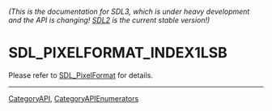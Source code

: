 ###### (This is the documentation for SDL3, which is under heavy development and the API is changing! [SDL2](https://wiki.libsdl.org/SDL2/) is the current stable version!)
# SDL_PIXELFORMAT_INDEX1LSB

Please refer to [SDL_PixelFormat](SDL_PixelFormat) for details.

----
[CategoryAPI](CategoryAPI), [CategoryAPIEnumerators](CategoryAPIEnumerators)

